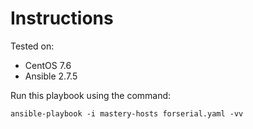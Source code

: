 # Instructions

Tested on:
- CentOS 7.6
- Ansible 2.7.5

Run this playbook using the command:

    ansible-playbook -i mastery-hosts forserial.yaml -vv
